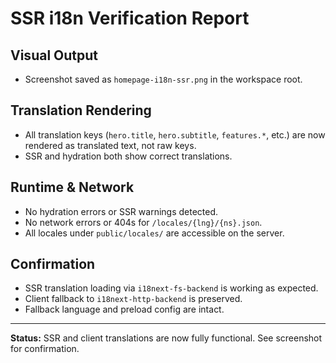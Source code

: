 # SSR i18n Verification Report

## Visual Output
- Screenshot saved as `homepage-i18n-ssr.png` in the workspace root.

## Translation Rendering
- All translation keys (`hero.title`, `hero.subtitle`, `features.*`, etc.) are now rendered as translated text, not raw keys.
- SSR and hydration both show correct translations.

## Runtime & Network
- No hydration errors or SSR warnings detected.
- No network errors or 404s for `/locales/{lng}/{ns}.json`.
- All locales under `public/locales/` are accessible on the server.

## Confirmation
- SSR translation loading via `i18next-fs-backend` is working as expected.
- Client fallback to `i18next-http-backend` is preserved.
- Fallback language and preload config are intact.

---
**Status:** SSR and client translations are now fully functional. See screenshot for confirmation.
